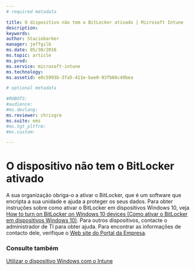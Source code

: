 ```yaml
---
# required metadata

title: O dispositivo não tem o BitLocker ativado | Microsoft Intune
description:
keywords:
author: Staciebarker
manager: jeffgilb
ms.date: 05/30/2016
ms.topic: article
ms.prod:
ms.service: microsoft-intune
ms.technology:
ms.assetid: e0c5993b-3fa5-411e-bae0-93fb66c49bea

# optional metadata

#ROBOTS:
#audience:
#ms.devlang:
ms.reviewer: chrisgre
ms.suite: ems
#ms.tgt_pltfrm:
#ms.custom:

---
```



# O dispositivo não tem o BitLocker ativado

A sua organização obriga-o a ativar o BitLocker, que é um software que encripta a sua unidade e ajuda a proteger os seus dados. Para obter instruções sobre como ativar o BitLocker em dispositivos Windows 10, veja [How to turn on BitLocker on Windows 10 devices (Como ativar o BitLocker em dispositivos Windows 10)](https://gallery.technet.microsoft.com/How-to-turn-on-BitLocker-34294d3d). Para outros dispositivos, contacte o administrador de TI para obter ajuda. Para encontrar as informações de contacto dele, verifique o [Web site do Portal da Empresa](http://portal.manage.microsoft.com).

### Consulte também
[Utilizar o dispositivo Windows com o Intune](using-your-windows-device-with-intune.md)

<!--HONumber=Jun16_HO2-->


